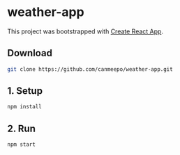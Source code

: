 # weather-app
This project was bootstrapped with [Create React App](https://github.com/facebookincubator/create-react-app).

## Download 
```bash
git clone https://github.com/canmeepo/weather-app.git
```
## 1. Setup
```bash
npm install
```
## 2. Run
```bash
npm start